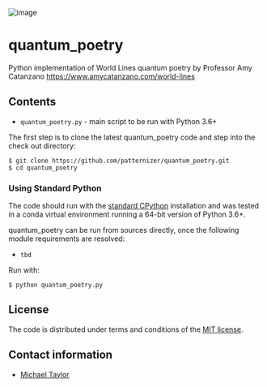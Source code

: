 ![image](https://github.com/patternizer/quantum_poetry/blob/master/title_frame.png)

# quantum_poetry

Python implementation of World Lines quantum poetry by Professor Amy Catanzano https://www.amycatanzano.com/world-lines

## Contents

* `quantum_poetry.py` - main script to be run with Python 3.6+

The first step is to clone the latest quantum_poetry code and step into the check out directory: 

    $ git clone https://github.com/patternizer/quantum_poetry.git
    $ cd quantum_poetry
    
### Using Standard Python 

The code should run with the [standard CPython](https://www.python.org/downloads/) installation and was tested 
in a conda virtual environment running a 64-bit version of Python 3.6+.

quantum_poetry can be run from sources directly, once the following module requirements are resolved:

* `tbd`

Run with:

    $ python quantum_poetry.py
        
## License

The code is distributed under terms and conditions of the [MIT license](https://opensource.org/licenses/MIT).

## Contact information

* [Michael Taylor](https://patternizer.github.io)


